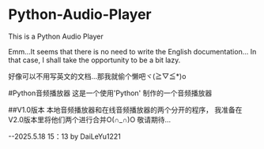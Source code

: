 # Python-Audio-Player
This is a Python Audio Player

Emm...It seems that there is no need to write the English documentation... 
In that case, I shall take the opportunity to be a bit lazy.

好像可以不用写英文的文档...那我就偷个懒吧ヾ(≧▽≦*)o

#Python音频播放器
这是一个使用'Python' 制作的一个音频播放器

##V1.0版本
本地音频播放器和在线音频播放器的两个分开的程序，
我准备在V2.0版本里将他们两个进行合并O(∩_∩)O
敬请期待...
                  
                   
  --2025.5.18 15：13  by DaiLeYu1221



